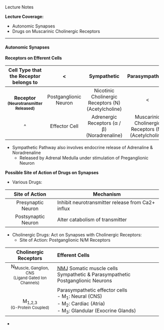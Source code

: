 Lecture Notes

**Lecture Coverage:**
- Autonomic Synapses
- Drugs on Muscarinic Cholinergic Receptors

---
#### **Autonomic Synapses**
**Receptors on Efferent Cells**

|                  Cell Type that the Receptor belongs to                   |           <           |                    **Sympathetic**                     |                   **Parasympathetic**                   |
| :-----------------------------------------------------------------------: | :-------------------: | :----------------------------------------------------: | :-----------------------------------------------------: |
| <br>**Receptor**<br><font size="2">**(Neurotransmitter Released)**</font> | Postganglionic Neuron | Nicotinic Cholinergic Receptors (N)<br>(Acetylcholine) |                            <                            |
|                                     ^                                     |     Effector Cell     |    Adrenergic Receptors (α / β)<br>(Noradrenaline)     | Muscarinic Cholinergic Receptors (M)<br>(Acetylcholine) |
- Sympathetic Pathway also involves endocrine release of Adrenaline & Noradrenaline
	- Released by Adrenal Medulla under stimulation of Preganglionic Neuron

**Possible Site of Action of Drugs on Synapses**
- Various Drugs:

| **Site of Action**  | **Mechanism**                                     |
| :-----------------: | ------------------------------------------------- |
| Presynaptic Neuron  | Inhibit neurotransmitter release from Ca2+ influx |
| Postsynaptic Neuron | Alter catabolism of transmitter                   |

- Cholinergic Drugs: Act on Synapses with Cholinergic Receptors:
	- Site of Action: Postganglionic N/M Receptors

|                               **Cholinergic Receptors**                                | **Efferent Cells**                                                                                                                                  |
| :------------------------------------------------------------------------------------: | :-------------------------------------------------------------------------------------------------------------------------------------------------- |
| N<sub>Muscle, Ganglion, CNS</sub><br><font size="2">(Ligand Gated Ion Channels)</font> | <abbr Title="Neuromuscular Junction">NMJ</abbr> Somatic muscle cells<br>Sympathetic & Parasympathetic Postganglionic Neurons                        |
|           <br>M<sub>1,2,3</sub><br><font size="2">(G-Protein Coupled)</font>           | Parasympathetic effector cells<br>- M<sub>1</sub>: Neural (CNS)<br>- M<sub>2</sub>: Cardiac (Atria)<br>- M<sub>3</sub>: Glandular (Exocrine Glands) |

- 